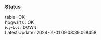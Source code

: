 ### Status


table : OK  
hogwarts : OK  
icy-bot : DOWN  
Latest Update : 2024-01-01 09:08:39.068458
